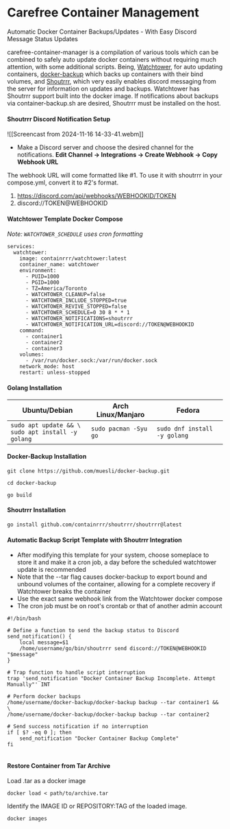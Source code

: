 # Carefree Container Management
Automatic Docker Container Backups/Updates - With Easy Discord Message Status Updates  

carefree-container-manager is a compilation of various tools which can be combined to safely auto update docker containers without requiring much attention, with some additional scripts. Being, [Watchtower](https://github.com/containrrr/watchtower), for auto updating containers, [docker-backup](https://github.com/muesli/docker-backup) which backs up containers with their bind volumes, and [Shoutrrr](https://github.com/containrrr/shoutrrr), which very easily enables discord messaging from the server for information on updates and backups. Watchtower has Shoutrrr support built into the docker image. If notifications about backups via container-backup.sh are desired, Shoutrrr must be installed on the host. 

#### Shoutrrr Discord Notification Setup 

![[Screencast from 2024-11-16 14-33-41.webm]]
- Make a Discord server and choose the desired channel for the notifications. **Edit Channel -> Integrations -> Create Webhook -> Copy Webhook URL**

The webhook URL will come formatted like #1. To use it with shoutrrr in your compose.yml, convert it to #2's format.
1. https://discord.com/api/webhooks/WEBHOOKID/TOKEN
2. discord://TOKEN@WEBHOOKID
#### Watchtower Template Docker Compose
*Note: `WATCHTOWER_SCHEDULE` uses cron formatting*

```
services:
  watchtower:
    image: containrrr/watchtower:latest
    container_name: watchtower
    environment:
      - PUID=1000
      - PGID=1000
      - TZ=America/Toronto
      - WATCHTOWER_CLEANUP=false
      - WATCHTOWER_INCLUDE_STOPPED=true
      - WATCHTOWER_REVIVE_STOPPED=false
      - WATCHTOWER_SCHEDULE=0 30 8 * * 1
      - WATCHTOWER_NOTIFICATIONS=shoutrrr
      - WATCHTOWER_NOTIFICATION_URL=discord://TOKEN@WEBHOOKID
    command:
      - container1
      - container2
      - container3
    volumes:
      - /var/run/docker.sock:/var/run/docker.sock
    network_mode: host
    restart: unless-stopped
```

#### Golang Installation

| Ubuntu/Debian                                          | Arch Linux/Manjaro    | Fedora                       |
| ------------------------------------------------------ | --------------------- | ---------------------------- |
| `sudo apt update && \`<br>`sudo apt install -y golang` | `sudo pacman -Syu go` | `sudo dnf install -y golang` |

#### Docker-Backup Installation

```
git clone https://github.com/muesli/docker-backup.git
```

```
cd docker-backup
``````

```
go build
```
#### Shoutrrr Installation

```
go install github.com/containrrr/shoutrrr/shoutrrr@latest
```

#### Automatic Backup Script Template with Shoutrrr Integration
- After modifying this template for your system, choose someplace to store it and make it a cron job, a day before the scheduled watchtower update is recommended
- Note that the --tar flag causes docker-backup to export bound and unbound volumes of the container, allowing for a complete recovery if Watchtower breaks the container
- Use the exact same webhook link from the Watchtower docker compose 
- The cron job must be on root's crontab or that of another admin account

```
#!/bin/bash

# Define a function to send the backup status to Discord
send_notification() {
    local message=$1
    /home/username/go/bin/shoutrrr send discord://TOKEN@WEBHOOKID "$message"
}

# Trap function to handle script interruption
trap 'send_notification "Docker Container Backup Incomplete. Attempt Manually"' INT

# Perform docker backups
/home/username/docker-backup/docker-backup backup --tar container1 && \
/home/username/docker-backup/docker-backup backup --tar container2

# Send success notification if no interruption
if [ $? -eq 0 ]; then
    send_notification "Docker Container Backup Complete"
fi


```

#### Restore Container from Tar Archive 

Load .tar as a docker image
```
docker load < path/to/archive.tar
```

Identify the IMAGE ID or REPOSITORY:TAG of the loaded image.
```
docker images
```
